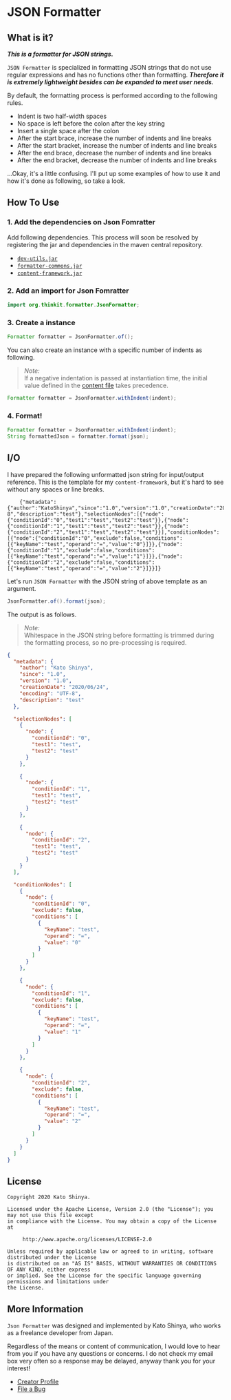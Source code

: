 # JSON Formatter

## What is it?

**_This is a formatter for JSON strings._**

`JSON Formatter` is specialized in formatting JSON strings that do not use regular expressions and has no functions other than formatting. **_Therefore it is extremely lightweight besides can be expanded to meet user needs._**

By default, the formatting process is performed according to the following rules.

- Indent is two half-width spaces
- No space is left before the colon after the key string
- Insert a single space after the colon
- After the start brace, increase the number of indents and line breaks
- After the start bracket, increase the number of indents and line breaks
- After the end brace, decrease the number of indents and line breaks
- After the end bracket, decrease the number of indents and line breaks

...Okay, it's a little confusing. I'll put up some examples of how to use it and how it's done as following, so take a look.

## How To Use

### 1. Add the dependencies on Json Fomratter

Add following dependencies. This process will soon be resolved by registering the jar and dependencies in the maven central repository.

- [`dev-utils.jar`](https://github.com/myConsciousness/dev-utils)
- [`formatter-commons.jar`](https://github.com/myConsciousness/formatter-commons)
- [`content-framework.jar`](https://github.com/myConsciousness/content-framework)

### 2. Add an import for Json Fomratter

```java
import org.thinkit.formatter.JsonFormatter;
```

### 3. Create a instance

```java
Formatter formatter = JsonFormatter.of();
```

You can also create an instance with a specific number of indents as following.

> _Note:_<br>
> If a negative indentation is passed at instantiation time, the initial value defined in the [content file](https://github.com/myConsciousness/json-formatter/blob/master/src/main/resources/content/formatter/json/JsonDefaultIndentItem.json) takes precedence.

```java
Formatter formatter = JsonFormatter.withIndent(indent);
```

### 4. Format!

```java
Formatter formatter = JsonFormatter.withIndent(indent);
String formattedJson = formatter.format(json);
```

## I/O

I have prepared the following unformatted json string for input/output reference. This is the template for my `content-framework`, but it's hard to see without any spaces or line breaks.

```
    {"metadata":{"author":"KatoShinya","since":"1.0","version":"1.0","creationDate":"2020/06/24","encoding":"UTF-8","description":"test"},"selectionNodes":[{"node":{"conditionId":"0","test1":"test","test2":"test"}},{"node":{"conditionId":"1","test1":"test","test2":"test"}},{"node":{"conditionId":"2","test1":"test","test2":"test"}}],"conditionNodes":[{"node":{"conditionId":"0","exclude":false,"conditions":[{"keyName":"test","operand":"=","value":"0"}]}},{"node":{"conditionId":"1","exclude":false,"conditions":[{"keyName":"test","operand":"=","value":"1"}]}},{"node":{"conditionId":"2","exclude":false,"conditions":[{"keyName":"test","operand":"=","value":"2"}]}}]}
```

Let's run `JSON Formatter` with the JSON string of above template as an argument.

```java
JsonFormatter.of().format(json);
```

The output is as follows.

> _Note:_<br>
> Whitespace in the JSON string before formatting is trimmed during the formatting process, so no pre-processing is required.

```json
{
  "metadata": {
    "author": "Kato Shinya",
    "since": "1.0",
    "version": "1.0",
    "creationDate": "2020/06/24",
    "encoding": "UTF-8",
    "description": "test"
  },

  "selectionNodes": [
    {
      "node": {
        "conditionId": "0",
        "test1": "test",
        "test2": "test"
      }
    },

    {
      "node": {
        "conditionId": "1",
        "test1": "test",
        "test2": "test"
      }
    },

    {
      "node": {
        "conditionId": "2",
        "test1": "test",
        "test2": "test"
      }
    }
  ],

  "conditionNodes": [
    {
      "node": {
        "conditionId": "0",
        "exclude": false,
        "conditions": [
          {
            "keyName": "test",
            "operand": "=",
            "value": "0"
          }
        ]
      }
    },

    {
      "node": {
        "conditionId": "1",
        "exclude": false,
        "conditions": [
          {
            "keyName": "test",
            "operand": "=",
            "value": "1"
          }
        ]
      }
    },

    {
      "node": {
        "conditionId": "2",
        "exclude": false,
        "conditions": [
          {
            "keyName": "test",
            "operand": "=",
            "value": "2"
          }
        ]
      }
    }
  ]
}
```

## License

```
Copyright 2020 Kato Shinya.

Licensed under the Apache License, Version 2.0 (the "License"); you may not use this file except
in compliance with the License. You may obtain a copy of the License at

     http://www.apache.org/licenses/LICENSE-2.0

Unless required by applicable law or agreed to in writing, software distributed under the License
is distributed on an "AS IS" BASIS, WITHOUT WARRANTIES OR CONDITIONS OF ANY KIND, either express
or implied. See the License for the specific language governing permissions and limitations under
the License.
```

## More Information

`Json Formatter` was designed and implemented by Kato Shinya, who works as a freelance developer from Japan.

Regardless of the means or content of communication, I would love to hear from you if you have any questions or concerns. I do not check my email box very often so a response may be delayed, anyway thank you for your interest!

- [Creator Profile](https://github.com/myConsciousness)
- [File a Bug](https://github.com/myConsciousness/json-formatter/issues)
